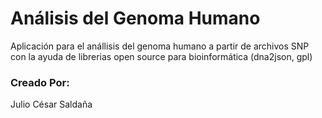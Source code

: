 # Análisis del Genoma Humano

Aplicación para el anállisis del genoma humano a partir de archivos SNP  con la ayuda de librerias open source para bioinformática (dna2json, gpl)


### Creado Por:

Julio César Saldaña
